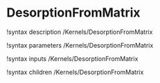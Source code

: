 <!-- MOOSE Documentation Stub: Remove this when content is added. -->

# DesorptionFromMatrix
!syntax description /Kernels/DesorptionFromMatrix

!syntax parameters /Kernels/DesorptionFromMatrix

!syntax inputs /Kernels/DesorptionFromMatrix

!syntax children /Kernels/DesorptionFromMatrix
